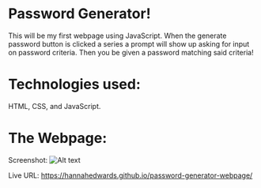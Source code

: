 # Password Generator!
This will be my first webpage using JavaScript. When the generate password button is clicked a series a prompt will show up asking for input on password criteria. Then you be given a password matching said criteria!

# Technologies used:
HTML, CSS, and JavaScript.

# The Webpage:
Screenshot:
![Alt text](/Users/hannahedwards/developer/utah/password-generator-webpage/assests/images/Screenshot "Live Webpage")

Live URL: https://hannahedwards.github.io/password-generator-webpage/
